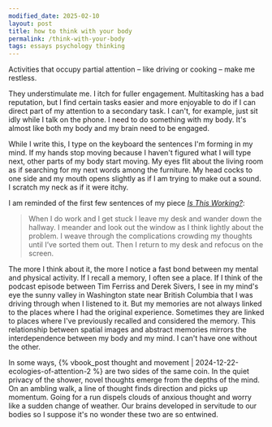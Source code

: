 ```yaml
---
modified_date: 2025-02-10
layout: post
title: how to think with your body
permalink: /think-with-your-body
tags: essays psychology thinking
---
```


Activities that occupy partial attention – like driving or cooking – make me restless.
<!--more-->
They understimulate me.
I itch for fuller engagement.
Multitasking has a bad reputation, but I find certain tasks easier and more enjoyable to do if I can direct part of my attention to a secondary task.
I can't, for example, just sit idly while I talk on the phone.
I need to do something with my body.
It's almost like both my body and my brain need to be engaged.

While I write this, I type on the keyboard the sentences I'm forming in my mind.
If my hands stop moving because I haven't figured what I will type next, other parts of my body start moving.
My eyes flit about the living room as if searching for my next words among the furniture.
My head cocks to one side and my mouth opens slightly as if I am trying to make out a sound.
I scratch my neck as if it were itchy.

I am reminded of the first few sentences of my piece [_Is This Working?_](https://okjuan.medium.com/is-this-working-d3e75f4e204):
> When I do work and I get stuck I leave my desk and wander down the hallway.
> I meander and look out the window as I think lightly about the problem.
> I weave through the complications crowding my thoughts until I’ve sorted them out.
> Then I return to my desk and refocus on the screen.

The more I think about it, the more I notice a fast bond between my mental and physical activity.
If I recall a memory, I often see a place.
If I think of the podcast episode between Tim Ferriss and Derek Sivers, I see in my mind's eye the sunny valley in Washington state near British Columbia that I was driving through when I listened to it.
But my memories are not always linked to the places where I had the original experience.
Sometimes they are linked to places where I've previously recalled and considered the memory.
This relationship between spatial images and abstract memories mirrors the interdependence between my body and my mind.
I can't have one without the other.

In some ways, {% vbook_post thought and movement | 2024-12-22-ecologies-of-attention-2 %} are two sides of the same coin.
In the quiet privacy of the shower, novel thoughts emerge from the depths of the mind.
On an ambling walk, a line of thought finds direction and picks up momentum.
Going for a run dispels clouds of anxious thought and worry like a sudden change of weather.
Our brains developed in servitude to our bodies so I suppose it's no wonder these two are so entwined.

